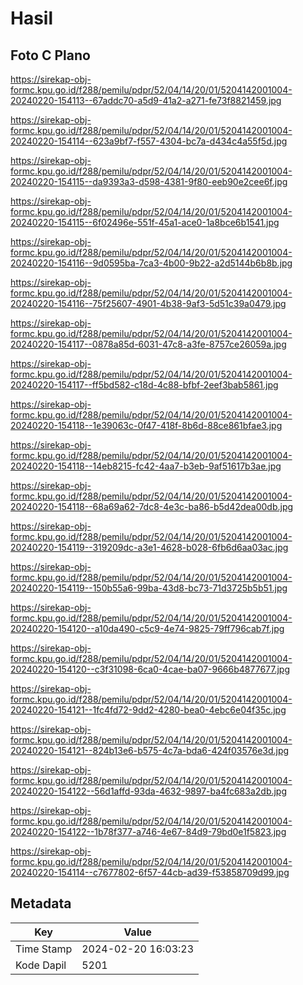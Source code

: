# Hasil

## Foto C Plano

https://sirekap-obj-formc.kpu.go.id/f288/pemilu/pdpr/52/04/14/20/01/5204142001004-20240220-154113--67addc70-a5d9-41a2-a271-fe73f8821459.jpg

https://sirekap-obj-formc.kpu.go.id/f288/pemilu/pdpr/52/04/14/20/01/5204142001004-20240220-154114--623a9bf7-f557-4304-bc7a-d434c4a55f5d.jpg

https://sirekap-obj-formc.kpu.go.id/f288/pemilu/pdpr/52/04/14/20/01/5204142001004-20240220-154115--da9393a3-d598-4381-9f80-eeb90e2cee6f.jpg

https://sirekap-obj-formc.kpu.go.id/f288/pemilu/pdpr/52/04/14/20/01/5204142001004-20240220-154115--6f02496e-551f-45a1-ace0-1a8bce6b1541.jpg

https://sirekap-obj-formc.kpu.go.id/f288/pemilu/pdpr/52/04/14/20/01/5204142001004-20240220-154116--9d0595ba-7ca3-4b00-9b22-a2d5144b6b8b.jpg

https://sirekap-obj-formc.kpu.go.id/f288/pemilu/pdpr/52/04/14/20/01/5204142001004-20240220-154116--75f25607-4901-4b38-9af3-5d51c39a0479.jpg

https://sirekap-obj-formc.kpu.go.id/f288/pemilu/pdpr/52/04/14/20/01/5204142001004-20240220-154117--0878a85d-6031-47c8-a3fe-8757ce26059a.jpg

https://sirekap-obj-formc.kpu.go.id/f288/pemilu/pdpr/52/04/14/20/01/5204142001004-20240220-154117--ff5bd582-c18d-4c88-bfbf-2eef3bab5861.jpg

https://sirekap-obj-formc.kpu.go.id/f288/pemilu/pdpr/52/04/14/20/01/5204142001004-20240220-154118--1e39063c-0f47-418f-8b6d-88ce861bfae3.jpg

https://sirekap-obj-formc.kpu.go.id/f288/pemilu/pdpr/52/04/14/20/01/5204142001004-20240220-154118--14eb8215-fc42-4aa7-b3eb-9af51617b3ae.jpg

https://sirekap-obj-formc.kpu.go.id/f288/pemilu/pdpr/52/04/14/20/01/5204142001004-20240220-154118--68a69a62-7dc8-4e3c-ba86-b5d42dea00db.jpg

https://sirekap-obj-formc.kpu.go.id/f288/pemilu/pdpr/52/04/14/20/01/5204142001004-20240220-154119--319209dc-a3e1-4628-b028-6fb6d6aa03ac.jpg

https://sirekap-obj-formc.kpu.go.id/f288/pemilu/pdpr/52/04/14/20/01/5204142001004-20240220-154119--150b55a6-99ba-43d8-bc73-71d3725b5b51.jpg

https://sirekap-obj-formc.kpu.go.id/f288/pemilu/pdpr/52/04/14/20/01/5204142001004-20240220-154120--a10da490-c5c9-4e74-9825-79ff796cab7f.jpg

https://sirekap-obj-formc.kpu.go.id/f288/pemilu/pdpr/52/04/14/20/01/5204142001004-20240220-154120--c3f31098-6ca0-4cae-ba07-9666b4877677.jpg

https://sirekap-obj-formc.kpu.go.id/f288/pemilu/pdpr/52/04/14/20/01/5204142001004-20240220-154121--1fc4fd72-9dd2-4280-bea0-4ebc6e04f35c.jpg

https://sirekap-obj-formc.kpu.go.id/f288/pemilu/pdpr/52/04/14/20/01/5204142001004-20240220-154121--824b13e6-b575-4c7a-bda6-424f03576e3d.jpg

https://sirekap-obj-formc.kpu.go.id/f288/pemilu/pdpr/52/04/14/20/01/5204142001004-20240220-154122--56d1affd-93da-4632-9897-ba4fc683a2db.jpg

https://sirekap-obj-formc.kpu.go.id/f288/pemilu/pdpr/52/04/14/20/01/5204142001004-20240220-154122--1b78f377-a746-4e67-84d9-79bd0e1f5823.jpg

https://sirekap-obj-formc.kpu.go.id/f288/pemilu/pdpr/52/04/14/20/01/5204142001004-20240220-154114--c7677802-6f57-44cb-ad39-f53858709d99.jpg


## Metadata

| Key        | Value               |
| ---------- | ------------------- |
| Time Stamp | 2024-02-20 16:03:23 |
| Kode Dapil | 5201                |



